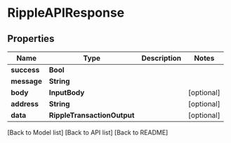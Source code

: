 # RippleAPIResponse

## Properties

| Name        | Type                        | Description | Notes       |
| ----------- | --------------------------- | ----------- | ----------- |
| **success** | **Bool**                    |             |             |
| **message** | **String**                  |             |             |
| **body**    | **InputBody**               |             | \[optional] |
| **address** | **String**                  |             | \[optional] |
| **data**    | **RippleTransactionOutput** |             | \[optional] |

\[Back to Model list] \[Back to API list] \[Back to README]
